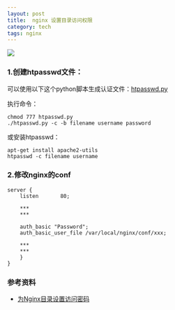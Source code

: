 ```yaml
---
layout: post
title:  nginx 设置目录访问权限
category: tech
tags: nginx
---
```

![](https://cdn.kelu.org/blog/tags/nginx.jpg)

### 1.创建htpasswd文件：

可以使用以下这个python脚本生成认证文件：[htpasswd.py](https://gist.githubusercontent.com/kelvinblood/efd9d19cc981f71b3f94ee0e04f2ea96/raw/b84137bc2024d30d4ab57a778b5938e9eeef0632/htpasswd.py)

执行命令：

    chmod 777 htpasswd.py
    ./htpasswd.py -c -b filename username password

或安装htpasswd：

```
apt-get install apache2-utils
htpasswd -c filename username
```

### 2.修改nginx的conf

    server {
        listen       80;
        
        ***
        ***
        
        auth_basic "Password";
        auth_basic_user_file /var/local/nginx/conf/xxx;
    
        *** 
        *** 
        }
    }


### 参考资料

* [为Nginx目录设置访问密码](http://yynotes.net/nginx-basic-auth/)